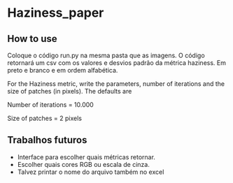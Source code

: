 # Haziness_paper

## How to use
Coloque o código run.py na mesma pasta que as imagens. O código retornará um csv com os valores e desvios padrão
da métrica haziness. Em preto e branco e em ordem alfabética.

For the Haziness metric, write the parameters, number of iterations and the size of patches (in pixels). The defaults are

Number of iterations = 10.000

Size of patches = 2 pixels

## Trabalhos futuros
* Interface para escolher quais métricas retornar.
* Escolher quais cores RGB ou escala de cinza.
* Talvez printar o nome do arquivo também no excel
